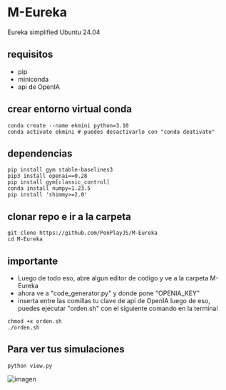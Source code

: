 # M-Eureka
Eureka simplified
Ubuntu 24.04

## requisitos
* pip
* miniconda
* api de OpenIA
## crear entorno virtual conda
```
conda create --name ekmini python=3.10
conda activate ekmini # puedes desactivarlo con "conda deativate"
```

## dependencias
```
pip install gym stable-baselines3 
pip3 install openai==0.28
pip install gym[classic_control]
conda install numpy=1.23.5
pip install 'shimmy>=2.0'
```

## clonar repo e ir a la carpeta
```
git clone https://github.com/PonPlayJS/M-Eureka
cd M-Eureka
```

## importante
- Luego de todo eso, abre algun editor de codigo y ve a la carpeta M-Eureka
- ahora ve a "code_generator.py" y donde pone "OPENIA_KEY" 
- inserta entre las comillas tu clave de api de OpenIA luego de eso, puedes ejecutar "orden.sh" con el siguiente comando en la terminal

```
chmod +x orden.sh
./orden.sh
```

## Para ver tus simulaciones
```
python view.py
```
![imagen](https://github.com/user-attachments/assets/6eb5718c-bae3-491b-954e-dba8054ea396)
